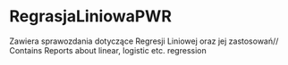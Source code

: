 # RegrasjaLiniowaPWR
Zawiera sprawozdania dotyczące Regresji Liniowej oraz jej zastosowań// Contains Reports about linear, logistic etc. regression
